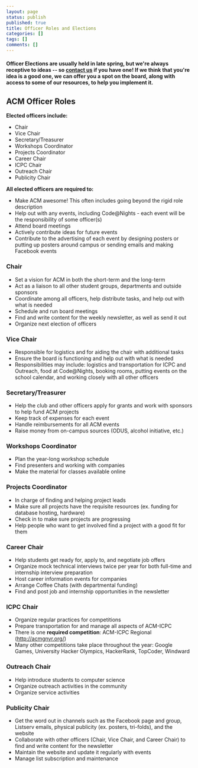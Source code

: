 ```yaml
---
layout: page
status: publish
published: true
title: Officer Roles and Elections
categories: []
tags: []
comments: []
---
```

#### Officer Elections are usually held in late spring, but we're always receptive to ideas -- so [contact us](/contact) if you have one! If we think that you're idea is a good one, we can offer you a spot on the board, along with access to some of our resources, to help you implement it.

## ACM Officer Roles

**Elected officers include:**

*   Chair
*   Vice Chair
*   Secretary/Treasurer
*   Workshops Coordinator
*   Projects Coordinator
*   Career Chair
*   ICPC Chair
*   Outreach Chair
*   Publicity Chair

**All elected officers are required to:**

*   Make ACM awesome! This often includes going beyond the rigid role description
*   Help out with any events, including Code@Nights - each event will be the responsibility of some officer(s)
*   Attend board meetings
*   Actively contribute ideas for future events
*   Contribute to the advertising of each event by designing posters or putting up posters around campus or sending emails and making Facebook events

### Chair

*   Set a vision for ACM in both the short-term and the long-term
*   Act as a liaison to all other student groups, departments and outside sponsors
*   Coordinate among all officers, help distribute tasks, and help out with what is needed
*   Schedule and run board meetings
*   Find and write content for the weekly newsletter, as well as send it out
*   Organize next election of officers

### Vice Chair

*   Responsible for logistics and for aiding the chair with additional tasks
*   Ensure the board is functioning and help out with what is needed
*   Responsibilities may include: logistics and transportation for ICPC and Outreach, food at Code@Nights, booking rooms, putting events on the school calendar, and working closely with all other officers

### Secretary/Treasurer

*   Help the club and other officers apply for grants and work with sponsors to help fund ACM projects
*   Keep track of expenses for each event
*   Handle reimbursements for all ACM events
*   Raise money from on-campus sources (ODUS, alcohol initiative, etc.)

### Workshops Coordinator

*   Plan the year-long workshop schedule
*   Find presenters and working with companies
*   Make the material for classes available online

### Projects Coordinator

*   In charge of finding and helping project leads
*   Make sure all projects have the requisite resources (ex. funding for database hosting, hardware)
*   Check in to make sure projects are progressing
*   Help people who want to get involved find a project with a good fit for them

### Career Chair

*   Help students get ready for, apply to, and negotiate job offers
*   Organize mock technical interviews twice per year for both full-time and internship interview preparation
*   Host career information events for companies
*   Arrange Coffee Chats (with departmental funding)
*   Find and post job and internship opportunities in the newsletter

### ICPC Chair

*   Organize regular practices for competitions
*   Prepare transportation for and manage all aspects of ACM-ICPC
*   There is one **required competition**: ACM-ICPC Regional (http://acmgnyr.org/)
*   Many other competitions take place throughout the year: Google Games, University Hacker Olympics, HackerRank, TopCoder, Windward

### Outreach Chair

*   Help introduce students to computer science
*   Organize outreach activities in the community
*   Organize service activities

### Publicity Chair

*   Get the word out in channels such as the Facebook page and group, Listserv emails, physical publicity (ex. posters, tri-folds), and the website
*   Collaborate with other officers (Chair, Vice Chair, and Career Chair) to find and write content for the newsletter
*   Maintain the website and update it regularly with events
*   Manage list subscription and maintenance
